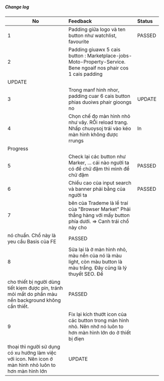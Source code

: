 ##### Change log

| No | Feedback | Status |
| -- | :----------------------------------------- | :----------------------------------------- |
| 1 | Padding giữa logo và ten button như watchlist, favourite | PASSED |
| 2 | Padding giuawx 5 cais button : Marketplace-jobs-Moto-Property-Service. Bene ngoaif nos phair cos 1 cais padding |
UPDATE |
| 3 | Trong manf hinh nhor, padding cuar 6 cais button phias duoiws phair gioongs no| UPDATE|
| 4 | Chọn chế đọ màn hình nhỏ như vây. RỒi reload trang. Nhấp chuoysoj trái vào kéo màn hình không được rrungs|In
Progress |
| 5 | Check lại các button như Marker, ... cái nào người ta có để chữ đậm thì mình để chử đậm|PASSED |
| 6 | Chiều cao của input search và banner phải bằng của người ta |PASSED |
| 7 | bên của Trademe là lề traí của "Browser Market" Phải thẳng hàng với mấy button phía dưới. => Canh trái chổ này cho
nó chuẩn. Chổ này là yeu cầu Basis của FE |PASSED |
| 8 | Sửa lại là ở màn hình nhỏ, màu nền của nó là màu light, còn màu button là màu trắng. Đây cũng là lý thuyết SEO. Để
cho thiết bị người dùng tiết kiẹm được pin, tránh mỏi mắt do phần màu nền background không cần thiết. |PASSED |
| 9 | Fix lại kích thướt icon của các button trong màn hình nhỏ. Nên nhớ nó luôn to hơn màn hình lớn do ở thiết bị điẹn
thoại thì người sử dụng có xu hướng làm việc với icon. Nên icon ở màn hình nhỏ luôn to hơn màn hình lớn |UPDATE |
